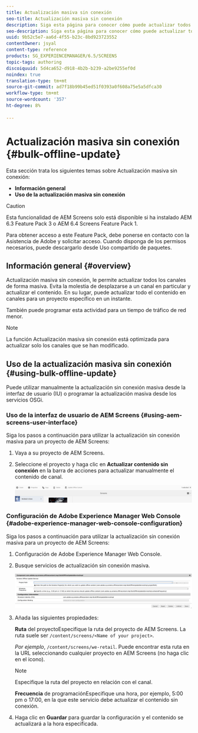 ```yaml
---
title: Actualización masiva sin conexión
seo-title: Actualización masiva sin conexión
description: Siga esta página para conocer cómo puede actualizar todos los canales de forma masiva.
seo-description: Siga esta página para conocer cómo puede actualizar todos los canales de forma masiva.
uuid: 9b52c5e7-aa6d-4f55-b23c-8bd923723552
contentOwner: jsyal
content-type: reference
products: SG_EXPERIENCEMANAGER/6.5/SCREENS
topic-tags: authoring
discoiquuid: 5d4ca652-d918-4b2b-b239-a2be9255ef0d
noindex: true
translation-type: tm+mt
source-git-commit: ad7f18b99b45ed51f0393a0f608a75e5a5dfca30
workflow-type: tm+mt
source-wordcount: '357'
ht-degree: 8%

---
```



# Actualización masiva sin conexión {#bulk-offline-update}

Esta sección trata los siguientes temas sobre Actualización masiva sin conexión:

* **Información general**
* **Uso de la actualización masiva sin conexión**

>[!CAUTION]
>
>Esta funcionalidad de AEM Screens solo está disponible si ha instalado AEM 6.3 Feature Pack 3 o AEM 6.4 Screens Feature Pack 1.
>
>Para obtener acceso a este Feature Pack, debe ponerse en contacto con la Asistencia de Adobe y solicitar acceso. Cuando disponga de los permisos necesarios, puede descargarlo desde Uso compartido de paquetes.

## Información general {#overview}

Actualización masiva sin conexión, le permite actualizar todos los canales de forma masiva. Evita la molestia de desplazarse a un canal en particular y actualizar el contenido. En su lugar, puede actualizar todo el contenido en canales para un proyecto específico en un instante.

También puede programar esta actividad para un tiempo de tráfico de red menor.

>[!NOTE]
>
>La función Actualización masiva sin conexión está optimizada para actualizar solo los canales que se han modificado.

## Uso de la actualización masiva sin conexión {#using-bulk-offline-update}

Puede utilizar manualmente la actualización sin conexión masiva desde la interfaz de usuario (IU) o programar la actualización masiva desde los servicios OSGi.

### Uso de la interfaz de usuario de AEM Screens {#using-aem-screens-user-interface}

Siga los pasos a continuación para utilizar la actualización sin conexión masiva para un proyecto de AEM Screens:

1. Vaya a su proyecto de AEM Screens.
1. Seleccione el proyecto y haga clic en **Actualizar contenido sin conexión** en la barra de acciones para actualizar manualmente el contenido de canal.

   ![screen_shot_2018-04-24at122256pm](assets/screen_shot_2018-04-24at122256pm.png)

### Configuración de Adobe Experience Manager Web Console {#adobe-experience-manager-web-console-configuration}

Siga los pasos a continuación para utilizar la actualización sin conexión masiva para un proyecto de AEM Screens:

1. Configuración de Adobe Experience Manager Web Console.
1. Busque servicios de actualización sin conexión masiva.

   ![screen_shot_2018-04-24at121428pm](assets/screen_shot_2018-04-24at121428pm.png)

1. Añada las siguientes propiedades:

   **Ruta** del proyectoEspecifique la ruta del proyecto de AEM Screens. La ruta suele ser `/content/screens/<Name of your project>`.

   *Por ejemplo*, `/content/screens/we-retail`. Puede encontrar esta ruta en la URL seleccionando cualquier proyecto en AEM Screens (no haga clic en el icono).

   >[!NOTE]
   >
   >Especifique la ruta del proyecto en relación con el canal.

   **Frecuencia** de programaciónEspecifique una hora, por ejemplo, 5:00 pm o 17:00, en la que este servicio debe actualizar el contenido sin conexión.

1. Haga clic en **Guardar** para guardar la configuración y el contenido se actualizará a la hora especificada.

